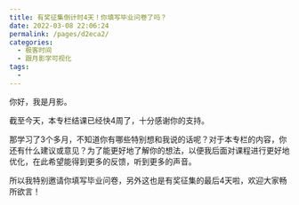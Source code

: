 ```yaml
---
title: 有奖征集倒计时4天！你填写毕业问卷了吗？
date: 2022-03-08 22:06:24
permalink: /pages/d2eca2/
categories:
  - 极客时间
  - 跟月影学可视化
tags:
  - 
---
```

<p>你好，我是月影。</p><p>截至今天，本专栏结课已经快4周了，十分感谢你的支持。</p><p>那学习了3个多月，不知道你有哪些特别想和我说的话呢？对于本专栏的内容，你还有什么建议或意见？为了能更好地了解你的想法，以便我后面对课程进行更好地优化，在此希望能得到更多的反馈，听到更多的声音。</p><p>所以我特别邀请你填写毕业问卷，另外这也是有奖征集的最后4天啦，欢迎大家畅所欲言！</p><p><a href="https://jinshuju.net/f/d976Ed"><img src="https://static001.geekbang.org/resource/image/be/41/be76aef82eaa2bd163094b638499ef41.jpg" alt=""></a></p><!-- [[[read_end]]] -->